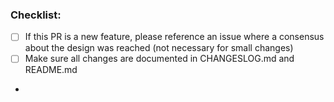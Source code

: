 <!--
  Thanks for filing a pull request on Angular Cesium!
-->

### Checklist:

- [ ] If this PR is a new feature, please reference an issue where a consensus about the design was reached (not necessary for small changes)
- [ ] Make sure all changes are documented in CHANGESLOG.md and README.md
-